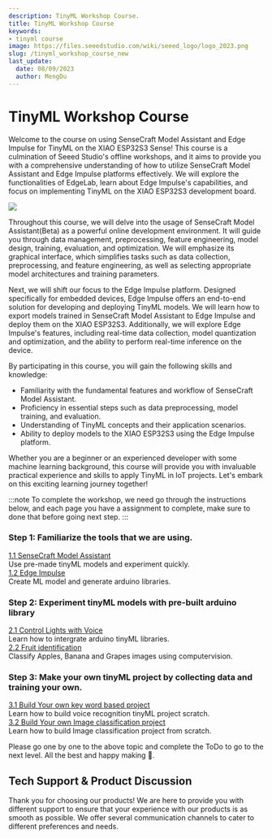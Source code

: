 ```yaml
---
description: TinyML Workshop Course.
title: TinyML Workshop Course
keywords:
- tinyml course
image: https://files.seeedstudio.com/wiki/seeed_logo/logo_2023.png
slug: /tinyml_workshop_course_new
last_update:
  date: 08/09/2023
  author: MengDu
---
```



# TinyML Workshop Course

Welcome to the course on using SenseCraft Model Assistant and Edge Impulse for TinyML on the XIAO ESP32S3 Sense! This course is a culmination of Seeed Studio's offline workshops, and it aims to provide you with a comprehensive understanding of how to utilize SenseCraft Model Assistant and Edge Impulse platforms effectively. We will explore the functionalities of EdgeLab, learn about Edge Impulse's capabilities, and focus on implementing TinyML on the XIAO ESP32S3 development board.

<div style={{textAlign:'center'}}><img src="https://files.seeedstudio.com/wiki/tinyml-topic/3.jpg" style={{width:1000, height:'auto'}}/></div>


Throughout this course, we will delve into the usage of SenseCraft Model Assistant(Beta) as a powerful online development environment. It will guide you through data management, preprocessing, feature engineering, model design, training, evaluation, and optimization. We will emphasize its graphical interface, which simplifies tasks such as data collection, preprocessing, and feature engineering, as well as selecting appropriate model architectures and training parameters.

<div class="button_tech_support_container">
<a href="https://sensecraftma.seeed.cc/" class="button_edgelab"></a> 
</div>

Next, we will shift our focus to the Edge Impulse platform. Designed specifically for embedded devices, Edge Impulse offers an end-to-end solution for developing and deploying TinyML models. We will learn how to export models trained in SenseCraft Model Assistant to Edge Impulse and deploy them on the XIAO ESP32S3. Additionally, we will explore Edge Impulse's features, including real-time data collection, model quantization and optimization, and the ability to perform real-time inference on the device.

<div class="button_tech_support_container">
<a href="https://edgeimpulse.com/" class="button_edgeimpulse"></a> 
</div>

By participating in this course, you will gain the following skills and knowledge:

- Familiarity with the fundamental features and workflow of SenseCraft Model Assistant.
- Proficiency in essential steps such as data preprocessing, model training, and evaluation.
- Understanding of TinyML concepts and their application scenarios.
- Ability to deploy models to the XIAO ESP32S3 using the Edge Impulse platform.

Whether you are a beginner or an experienced developer with some machine learning background, this course will provide you with invaluable practical experience and skills to apply TinyML in IoT projects. Let's embark on this exciting learning journey together!

:::note
To complete the workshop, we need go through the instructions below, and each page you have a assignment to complete, make sure to done that before going next step.
:::


### Step 1: Familiarize the tools that we are using. 

<div class="all_container">
  <div class="getting_started">
      <div class="start_card_wrapper">
          <a href= "/edgelab" class="getting_started_label2">1.1 SenseCraft Model Assistant</a>
          <br/>Use pre-made tinyML models and experiment quickly.
      </div>
  </div>
  <div class="getting_started">
      <div class="start_card_wrapper">
          <a href= "/edgeimpulse" class="getting_started_label2">1.2 Edge Impulse</a>
          <br/>Create ML model and generate arduino libraries. 
      </div>
  </div>
</div>

### Step 2: Experiment tinyML models with pre-built arduino library

<div class="all_container">
  <div class="getting_started">
      <div class="start_card_wrapper">
          <a href= "/edgeimpulse#speech-keyword-recognition-yes--no-arduino-library" class="getting_started_label2">2.1 Control Lights with Voice </a>
          <br/>Learn how to intergrate arduino tinyML libraries. 
      </div>
  </div>
  <div class="getting_started">
      <div class="start_card_wrapper">
          <a href= "/edgeimpulse#fruit-identification-apples-bananas-grapes-arduino-library" class="getting_started_label2">2.2 Fruit identification </a>
          <br/>Classify Apples, Banana and Grapes images using computervision. 
      </div>
  </div>
</div>

### Step 3: Make your own tinyML project by collecting data and training your own. 

<div class="all_container">
  <div class="getting_started">
      <div class="start_card_wrapper">
          <a href= "/tinyml_course_Key_Word_Spotting" class="getting_started_label2">3.1 Build Your own key word based project </a>
          <br/>Learn how to build voice recognition tinyML project scratch.  
      </div>
  </div>
  <div class="getting_started">
      <div class="start_card_wrapper">
          <a href= "/tinyml_course_Image_classification_project" class="getting_started_label2">3.2 Build Your own Image classification project </a>
          <br/>Learn how to build Image classification project from scratch. 
      </div>
  </div>
</div>

Please go one by one to the above topic and complete the ToDo to go to the next level. All the best and happy making 🙌.


## Tech Support & Product Discussion

Thank you for choosing our products! We are here to provide you with different support to ensure that your experience with our products is as smooth as possible. We offer several communication channels to cater to different preferences and needs.

<div class="button_tech_support_container">
<a href="https://forum.seeedstudio.com/" class="button_forum"></a> 
<a href="https://www.seeedstudio.com/contacts" class="button_email"></a>
</div>

<div class="button_tech_support_container">
<a href="https://discord.gg/eWkprNDMU7" class="button_discord"></a> 
<a href="https://github.com/Seeed-Studio/wiki-documents/discussions/69" class="button_discussion"></a>
</div>
